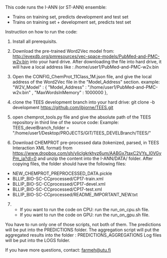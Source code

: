 This code runs the I-ANN (or ST-ANN) ensemble:
- Trains on training set, predicts development and test set
- Trains on training set + development set, predicts test set 

Instruction on how to run the code: 

1) Install all prerequisits.

2) Download the pre-trained Word2Vec model from: http://evexdb.org/pmresources/vec-space-models/PubMed-and-PMC-w2v.bin into your hard drive. 
After downloading the file into hard drive, it will have a local address like : /home/user1/PubMed-and-PMC-w2v.bin

3) Open the CONFIG_ChemProt_11Class_1M.json file, and give the local address of the Word2Vec file in the "Model_Address" section. 
example: 
   "W2V_Model" : {
           "Model_Address"    : "/home/user1/PubMed-and-PMC-w2v.bin" ,
           "MaxWordsInMemory" : 1000000
    },  

4) clone the TEES development branch into your hard drive: 
   git clone -b development https://github.com/jbjorne/TEES.git

5) open chemprot_tools.py file and give the absolute path of the TEES repository in third line of the source code: 
Example: 
   TEES_develBranch_folder  = "/home/user1/Desktop/PROJECTS/GIT/TEES_DEVELBranch/TEES/" 

6) Download CHEMPROT pre-processed data (tokenized, parsed, in TEES Interaction XML format) 
from https://www.dropbox.com/sh/yliclgkrkhyz6um/AABGx7taxC2VYs_I0VGyPm_ia?dl=0 
and unzip the content into the I-ANN/DATA/ folder. After copying files, the folder should have the following files: 
- NEW_CHEMPROT_PREPROCESSED_DATA.pickle
- BLLIP_BIO-SC-CCprocessed/CP17-train.xml
- BLLIP_BIO-SC-CCprocessed/CP17-devel.xml
- BLLIP_BIO-SC-CCprocessed/CP17-test.xml
- BLLIP_BIO-SC-CCprocessed/README_IMPORTANT_NEW.txt

7) - If you want to run the code on CPU: run the run_on_cpu.sh file.
   - If you want to run the code on GPU: run the run_on_gpu.sh file.

You have to run only one of those scripts, not both of them. 
The predictions will be put into the PREDICTIONS folder.
The aggregation script will put the aggregated results into the folder : PREDICTIONS_AGGREGATIONS
Log files will be put into the LOGS folder.

If you have more questions, contact: farmeh@utu.fi
